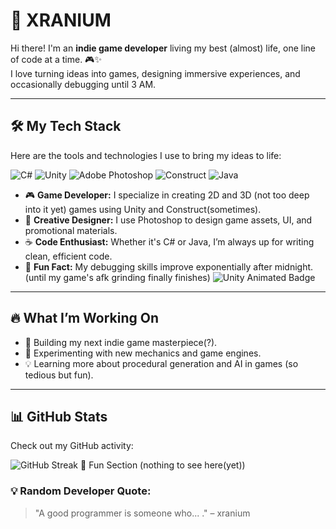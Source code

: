 

# 👾 XRANIUM
Hi there! I'm an **indie game developer** living my best (almost) life, one line of code at a time. 🎮✨  
I love turning ideas into games, designing immersive experiences, and occasionally debugging until 3 AM. 

---

## 🛠️ My Tech Stack  
Here are the tools and technologies I use to bring my ideas to life:  

![C#](https://img.shields.io/badge/C%23-239120?style=for-the-badge&logo=c-sharp&logoColor=white)
![Unity](https://img.shields.io/badge/Unity-000000?style=for-the-badge&logo=unity&logoColor=white)
![Adobe Photoshop](https://img.shields.io/badge/Adobe%20Photoshop-31A8FF?style=for-the-badge&logo=adobe-photoshop&logoColor=white)
![Construct](https://img.shields.io/badge/Construct-FF7F50?style=for-the-badge&logoColor=white)
![Java](https://img.shields.io/badge/Java-007396?style=for-the-badge&logo=java&logoColor=white)

- 🎮 **Game Developer:** I specialize in creating 2D and 3D (not too deep into it yet) games using Unity and Construct(sometimes).  
- 🎨 **Creative Designer:** I use Photoshop to design game assets, UI, and promotional materials.  
- ☕ **Code Enthusiast:** Whether it's C# or Java, I’m always up for writing clean, efficient code.  
- 🌟 **Fun Fact:** My debugging skills improve exponentially after midnight. (until my game's afk grinding finally finishes)
  <img src="https://readme-typing-svg.herokuapp.com?font=Roboto&color=%2300D1FF&lines=Unity+Developer;Game+Engine+Specialist" alt="Unity Animated Badge">


---

## 🔥 What I’m Working On  
- 🚀 Building my next indie game masterpiece(?).  
- 🧪 Experimenting with new mechanics and game engines.  
- 💡 Learning more about procedural generation and AI in games (so tedious but fun).

---

## 📊 GitHub Stats  
Check out my GitHub activity:  

![GitHub Streak](https://github-readme-streak-stats.herokuapp.com/?user=xranium&theme=dark)
 🎉 Fun Section  (nothing to see here(yet))

### 💡 Random Developer Quote:  
> "A good programmer is someone who... ." – xranium  
